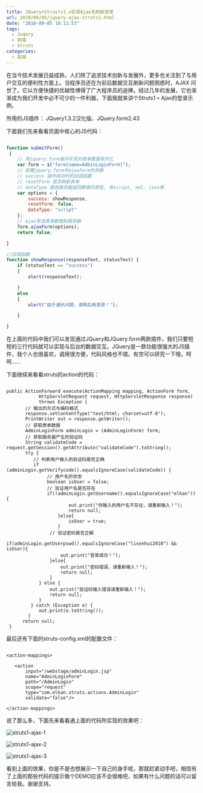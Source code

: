 ```yaml
---
title: JQuery+Strusts1.x实现Ajax无刷新登录
url: 2010/09/05/jquery-ajax-struts1.html
date: "2010-09-05 10:11:53"
tags: 
  - Juqery
  - 前端
  - Struts
categories:
  - 前端
---
```


在当今技术发展日益成熟，人们除了追求技术创新与发展外，更多也关注到了与用户交互的便利性方面上。当程序员还在为前后数据交互刷新问题困惑时，AJAX 问世了，它以方便快捷的优越性博得了广大程序员的追捧。经过几年的发展，它也渐渐成为我们开发中必不可少的一件利器，下面我就来讲个Struts1 `+` Ajax的登录示例。

<!--more-->

所用的JS插件： JQuery1.3.2汉化版、JQuery.form2.43 


下面我们先来看看页面中核心的JS代码：

```javascript

function submitForm()
 {
    // 用jquery.form插件实现对表单数据系列化   
    var form = $("form[name=AdminLoginForm]");
    // 配置jquery.form中ajaxForm的参数   
    // success 操作成功时的回调函数   
    // resetForm 是否刷新表单   
    // dataType 接收服务器返回数据的类型, 有script, xml, json等   
    var options = {
        success: showResponse,
        resetForm: false,
        dataType: "script"
    };
    // ajax发送表单数据到服务器   
    form.ajaxForm(options);
    return false;

}

//回调函数   
function showResponse(responseText, statusText) {
    if (statusText == "success")
    {
        alert(responseText);

    }
    else
    {
        alert("由于通讯问题，请稍后再登录！");

    }

}

```

在上面的代码中我们可以发现通过JQuery和JQuery.form两款插件，我们只要短短的三行代码就可以实现与后台的数据交互。JQuery是一款功能很强大的JS插件，我个人也很喜欢，调用很方便，代码风格也不错。有空可以研究一下哦，呵呵……

下面继续来看看struts的action的代码：

```

public ActionForward execute(ActionMapping mapping, ActionForm form,           
            HttpServletRequest request, HttpServletResponse response)           
            throws Exception {           
       // 输出的方式与编码格式           
       response.setContentType("text/html; charset=utf-8");           
       PrintWriter out = response.getWriter();           
       // 获取表单数据           
       AdminLoginForm adminLogin = (AdminLoginForm) form;           
       // 获取服务器产生的验证码           
       String validateCode = request.getSession().getAttribute("validateCode").toString();           
       try {           
          // 判断用户输入的验证码是否正确           
          if (adminLogin.getVerifycode().equalsIgnoreCase(validateCode)) {           
               // 用户名的状态           
               boolean isUser = false;           
               // 验证用户名是否存在           
               if(!adminLogin.getUsername().equalsIgnoreCase("elkan")){           
                       out.print("你输入的用户名不存在，请重新输入！");           
                       return null;           
                   }else{           
                       isUser = true;           
                   }           
                // 验证密码是否正解           
               if(adminLogin.getUserpswd().equalsIgnoreCase("lisenhui2010") && isUser){           
                    out.print("登录成功！");           
                }else{           
                    out.print("密码错误，请重新输入！");           
                    return null;           
                }           
            } else {           
                out.print("验证码输入错误请重新输入！");           
                return null;           
            }                      
         } catch (Exception e) {           
            out.print(e.toString());           
        }           
      return null;           
 }

```

最后还有下面的struts-config.xml的配置文件：

```

<action-mappings>    
   
   <action         
       input="/webstage/adminLogin.jsp"       
       name="AdminLoginForm"       
       path="/AdminLogin"       
       scope="request"       
       type="com.elkan.struts.actions.AdminLogin"       
       validate="false"/>  
     
</action-mappings>

```

说了那么多，下面先来看看通上面的代码所实现的效果吧：

![struts1-ajax-1](http://imgs.lisenhui.cn/2010/09-05-struts1-ajax-1.jpg)

![struts1-ajax-2](http://imgs.lisenhui.cn/2010/09-05-struts1-ajax-2.jpg)

![struts1-ajax-3](http://imgs.lisenhui.cn/2010/09-05-struts1-ajax-3.jpg)


看到上面的效果，你是不是也想展示一下自己的身手呢，那就赶紧动手吧，相信有了上面的那些代码的提示做个DEMO应该不会很难吧，如果有什么问题的话可以留言给我。谢谢支持。